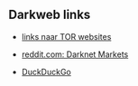 ## Darkweb links

- [links naar TOR websites](http://hackingnewstutorials.com/huge-list-of-darknet-deep-web-hidden-websites-2017)

- [reddit.com: Darknet Markets](https://www.reddit.com/r/DarkNetMarkets)

- [DuckDuckGo](https://duckduckgo.com/?t=)